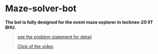 # Maze-solver-bot

**The bot is fully designed for the event maze explorer in technex-20 IIT BHU.**

> [see the problem statement for detail](https://github.com/pravesh-pandey/Maze_Explorer/blob/main/problem%20stetment%20of%20maze%20explorer%20(IIT%20Bhu).pdf)

> [Click of the video](https://youtu.be/cMjCiNqAYVQ)
